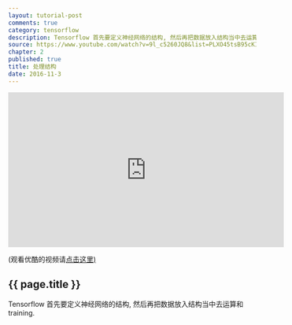 ```yaml
---
layout: tutorial-post
comments: true
category: tensorflow
description: Tensorflow 首先要定义神经网络的结构, 然后再把数据放入结构当中去运算和 training.
source: https://www.youtube.com/watch?v=9l_c5260JQ8&list=PLXO45tsB95cKI5AIlf5TxxFPzb-0zeVZ8&index=5
chapter: 2
published: true
title: 处理结构
date: 2016-11-3
---
```


<iframe width="560" height="315" src="https://www.youtube.com/embed/9l_c5260JQ8?list=PLXO45tsB95cKI5AIlf5TxxFPzb-0zeVZ8" frameborder="0" allowfullscreen></iframe>
<p class="link-under-youtube">(观看优酷的视频请<a href="#" target="_blank">点击这里)</a></p>

## {{ page.title }}
Tensorflow 首先要定义神经网络的结构,
然后再把数据放入结构当中去运算和 training.
